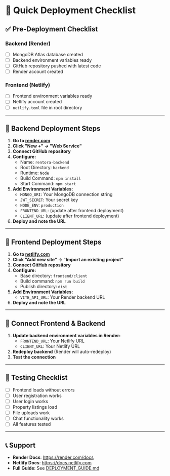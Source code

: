 # 🚀 Quick Deployment Checklist

## ✅ Pre-Deployment Checklist

### Backend (Render)
- [ ] MongoDB Atlas database created
- [ ] Backend environment variables ready
- [ ] GitHub repository pushed with latest code
- [ ] Render account created

### Frontend (Netlify)
- [ ] Frontend environment variables ready
- [ ] Netlify account created
- [ ] `netlify.toml` file in root directory

---

## 🔧 Backend Deployment Steps

1. **Go to [render.com](https://render.com)**
2. **Click "New +" → "Web Service"**
3. **Connect GitHub repository**
4. **Configure:**
   - Name: `rentora-backend`
   - Root Directory: `backend`
   - Runtime: `Node`
   - Build Command: `npm install`
   - Start Command: `npm start`
5. **Add Environment Variables:**
   - `MONGO_URI`: Your MongoDB connection string
   - `JWT_SECRET`: Your secret key
   - `NODE_ENV`: `production`
   - `FRONTEND_URL`: (update after frontend deployment)
   - `CLIENT_URL`: (update after frontend deployment)
6. **Deploy and note the URL**

---

## 🎨 Frontend Deployment Steps

1. **Go to [netlify.com](https://netlify.com)**
2. **Click "Add new site" → "Import an existing project"**
3. **Connect GitHub repository**
4. **Configure:**
   - Base directory: `frontend/client`
   - Build command: `npm run build`
   - Publish directory: `dist`
5. **Add Environment Variables:**
   - `VITE_API_URL`: Your Render backend URL
6. **Deploy and note the URL**

---

## 🔗 Connect Frontend & Backend

1. **Update backend environment variables in Render:**
   - `FRONTEND_URL`: Your Netlify URL
   - `CLIENT_URL`: Your Netlify URL
2. **Redeploy backend** (Render will auto-redeploy)
3. **Test the connection**

---

## 🧪 Testing Checklist

- [ ] Frontend loads without errors
- [ ] User registration works
- [ ] User login works
- [ ] Property listings load
- [ ] File uploads work
- [ ] Chat functionality works
- [ ] All features tested

---

## 📞 Support

- **Render Docs**: https://render.com/docs
- **Netlify Docs**: https://docs.netlify.com
- **Full Guide**: See [DEPLOYMENT_GUIDE.md](./DEPLOYMENT_GUIDE.md) 
